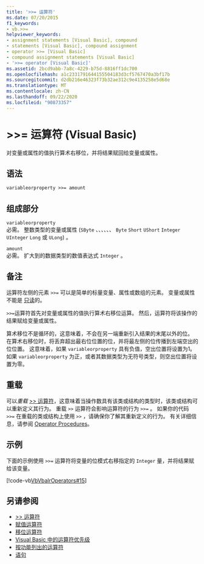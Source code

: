 ```yaml
---
title: '>>= 运算符'
ms.date: 07/20/2015
f1_keywords:
- vb.>>=
helpviewer_keywords:
- assignment statements [Visual Basic], compound
- statements [Visual Basic], compound assignment
- operator >>= [Visual Basic]
- compound assignment statements [Visual Basic]
- '>>= operator [Visual Basic]'
ms.assetid: 2bcd9abb-7a8c-4229-b75d-8816ff1dc700
ms.openlocfilehash: a1c2331791644155504183d3cf5767470a3bf17b
ms.sourcegitcommit: d2db216e46323f73b32ae312c9e4135258e5d68e
ms.translationtype: MT
ms.contentlocale: zh-CN
ms.lasthandoff: 09/22/2020
ms.locfileid: "90873357"
---
```

# <a name="-operator-visual-basic"></a>>>= 运算符 (Visual Basic) 

对变量或属性的值执行算术右移位，并将结果赋回给变量或属性。  
  
## <a name="syntax"></a>语法  
  
```vb  
variableorproperty >>= amount  
```  
  
## <a name="parts"></a>组成部分  

 `variableorproperty`  
 必需。 整数类型的变量或属性 (`SByte` 、、、、、、 `Byte` `Short` `UShort` `Integer` `UInteger` `Long` 或 `ULong`) 。  
  
 `amount`  
 必需。 扩大到的数据类型的数值表达式 `Integer` 。  
  
## <a name="remarks"></a>备注  

 运算符左侧的元素 `>>=` 可以是简单的标量变量、属性或数组的元素。 变量或属性不能是 [只读](../modifiers/readonly.md)的。  
  
 `>>=`运算符首先对变量或属性的值执行算术右移位运算。 然后，运算符将该操作的结果赋给变量或属性。  
  
 算术移位不是循环的，这意味着，不会在另一端重新引入结果的末尾以外的位。 在算术右移位时，将丢弃超出最右位位置的位，并将最左侧的位传播到左端空出的位位置。 这意味着，如果 `variableorproperty` 具有负值，空出位置将设置为1。 如果 `variableorproperty` 为正，或者其数据类型为无符号类型，则空出位置将设置为零。  
  
## <a name="overloading"></a>重载  

 可以*重载* [>> 运算符](right-shift-operator.md)，这意味着当操作数具有该类或结构的类型时，该类或结构可以重新定义其行为。 重载 `>>` 运算符会影响运算符的行为 `>>=` 。 如果你的代码 `>>=` 在重载的类或结构上使用 `>>` ，请确保你了解其重新定义的行为。 有关详细信息，请参阅 [Operator Procedures](../../programming-guide/language-features/procedures/operator-procedures.md)。  
  
## <a name="example"></a>示例  

 下面的示例使用 `>>=` 运算符将变量的位模式右移指定的 `Integer` 量，并将结果赋给该变量。  
  
 [!code-vb[VbVbalrOperators#15](~/samples/snippets/visualbasic/VS_Snippets_VBCSharp/VbVbalrOperators/VB/Class1.vb#15)]  
  
## <a name="see-also"></a>另请参阅

- [>> 运算符](right-shift-operator.md)
- [赋值运算符](assignment-operators.md)
- [移位运算符](bit-shift-operators.md)
- [Visual Basic 中的运算符优先级](operator-precedence.md)
- [按功能列出的运算符](operators-listed-by-functionality.md)
- [语句](../../programming-guide/language-features/statements.md)
